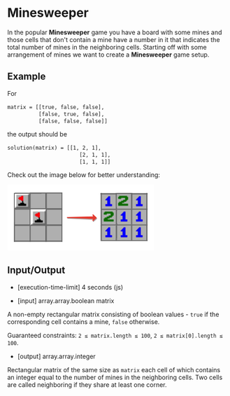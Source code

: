 # Minesweeper

In the popular **Minesweeper** game you have a board with some mines and those cells that don't contain a mine have a number in it that indicates the total number of mines in the neighboring cells. Starting off with some arrangement of mines we want to create a **Minesweeper** game setup.

## Example

For
```
matrix = [[true, false, false],
          [false, true, false],
          [false, false, false]]
```
the output should be
```
solution(matrix) = [[1, 2, 1],
                       [2, 1, 1],
                       [1, 1, 1]]
```
Check out the image below for better understanding:

![example](src/example.png)

## Input/Output

- [execution-time-limit] 4 seconds (js)

- [input] array.array.boolean matrix

A non-empty rectangular matrix consisting of boolean values - `true` if the corresponding cell contains a mine, `false` otherwise.

Guaranteed constraints:
`2 ≤ matrix.length ≤ 100`,
`2 ≤ matrix[0].length ≤ 100`.

- [output] array.array.integer

Rectangular matrix of the same size as `matrix` each cell of which contains an integer equal to the number of mines in the neighboring cells. Two cells are called neighboring if they share at least one corner.
